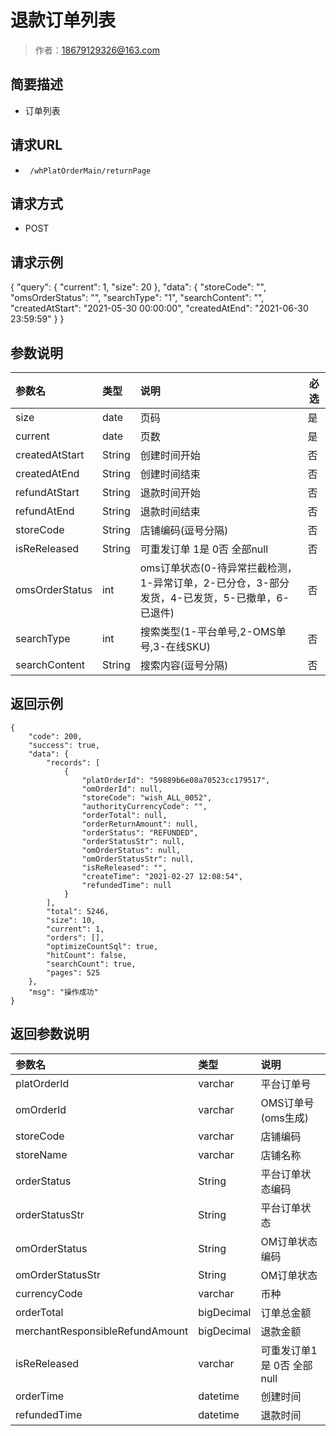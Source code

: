 # 退款订单列表

> 作者：18679129326@163.com

## 简要描述

- 订单列表

## 请求URL
- ` /whPlatOrderMain/returnPage`
  
## 请求方式
- POST 

## 请求示例
{
    "query": {
        "current": 1,
        "size": 20
    },
    "data": {
        "storeCode": "",
        "omsOrderStatus": "",
        "searchType": "1",
        "searchContent": "",
        "createdAtStart": "2021-05-30 00:00:00",
        "createdAtEnd": "2021-06-30 23:59:59"
    }
}




## 参数说明

|参数名|类型|说明|必选|
|:----    |:---|:----- |-----   |
|size |date   |页码|是|
|current |date   |页数|是|
|createdAtStart |String| 创建时间开始 | 否|
|createdAtEnd |String|创建时间结束 | 否|
|refundAtStart|String| 退款时间开始 |否|
|refundAtEnd|String| 退款时间结束 |否|
|storeCode|String| 店铺编码(逗号分隔)|否|
|isReReleased|String| 可重发订单 1是 0否 全部null|否|
|omsOrderStatus|int| oms订单状态(0-待异常拦截检测，1-异常订单，2-已分仓，3-部分发货，4-已发货，5-已撤单，6-已退件) | 否|
|searchType|int| 搜索类型(1-平台单号,2-OMS单号,3-在线SKU) | 否
|searchContent |String|搜索内容(逗号分隔) | 否|


## 返回示例 

``` 
{
    "code": 200,
    "success": true,
    "data": {
        "records": [
            {
                "platOrderId": "59889b6e08a70523cc179517",
                "omOrderId": null,
                "storeCode": "wish_ALL_0052",
                "authorityCurrencyCode": "",
                "orderTotal": null,
                "orderReturnAmount": null,
                "orderStatus": "REFUNDED",
                "orderStatusStr": null,
                "omOrderStatus": null,
                "omOrderStatusStr": null,
                "isReReleased": "",
                "createTime": "2021-02-27 12:08:54",
                "refundedTime": null
            }
        ],
        "total": 5246,
        "size": 10,
        "current": 1,
        "orders": [],
        "optimizeCountSql": true,
        "hitCount": false,
        "searchCount": true,
        "pages": 525
    },
    "msg": "操作成功"
}
```

## 返回参数说明 

|参数名|类型|说明|
|:---- |:---|:----- |
| platOrderId | varchar | 平台订单号 |
| omOrderId | varchar | OMS订单号(oms生成) |
| storeCode | varchar | 店铺编码 |
| storeName | varchar | 店铺名称 |
| orderStatus | String | 平台订单状态编码|
| orderStatusStr | String | 平台订单状态|
| omOrderStatus | String | OM订单状态编码|
| omOrderStatusStr | String | OM订单状态|
| currencyCode | varchar | 币种 |
| orderTotal | bigDecimal | 订单总金额 |
| merchantResponsibleRefundAmount | bigDecimal |退款金额 |
| isReReleased | varchar | 可重发订单1是 0否 全部null |
| orderTime | datetime | 创建时间 |
| refundedTime | datetime | 退款时间 |